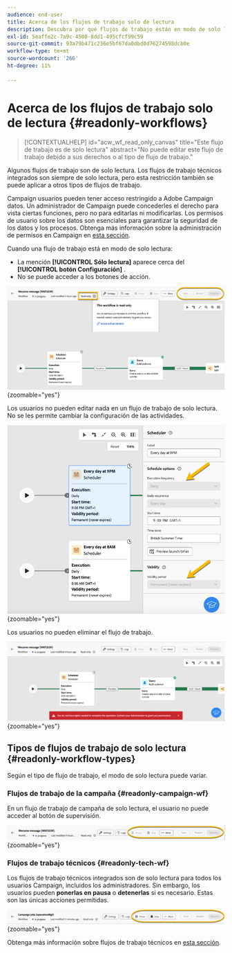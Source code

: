 ```yaml
---
audience: end-user
title: Acerca de los flujos de trabajo solo de lectura
description: Descubra por qué flujos de trabajo están en modo de solo lectura
exl-id: 5eaffe2c-7a9c-4508-8dd1-495cfcf99c59
source-git-commit: 93a79b471c236e5bf67da0dbd0d76274598dcb0e
workflow-type: tm+mt
source-wordcount: '266'
ht-degree: 11%

---
```


# Acerca de los flujos de trabajo solo de lectura {#readonly-workflows}

>[!CONTEXTUALHELP]
>id="acw_wf_read_only_canvas"
>title="Este flujo de trabajo es de solo lectura"
>abstract="No puede editar este flujo de trabajo debido a sus derechos o al tipo de flujo de trabajo."

Algunos flujos de trabajo son de solo lectura. Los flujos de trabajo técnicos integrados son siempre de solo lectura, pero esta restricción también se puede aplicar a otros tipos de flujos de trabajo.

Campaign usuarios pueden tener acceso restringido a Adobe Campaign datos. Un administrador de Campaign puede concederles el derecho para vista ciertas funciones, pero no para editarlas ni modificarlas. Los permisos de usuario sobre los datos son esenciales para garantizar la seguridad de los datos y los procesos. Obtenga más información sobre la administración de permisos en Campaign en [esta sección](../get-started/permissions.md).

Cuando una flujo de trabajo está en modo de solo lectura:

* La mención **[!UICONTROL Sólo lectura]** aparece cerca del **[!UICONTROL botón Configuración]** .
* No se puede acceder a los botones de acción.

![Interfaz de flujo de trabajo de solo lectura que muestra la configuración botón y los botones de acción desactivados.](assets/readonly-workflow.png){zoomable="yes"}

Los usuarios no pueden editar nada en un flujo de trabajo de solo lectura. No se les permite cambiar la configuración de las actividades.

![Interfaz del programador en modo de solo lectura, que muestra las opciones de configuración deshabilitadas.](assets/scheduler-readonly.png){zoomable="yes"}

Los usuarios no pueden eliminar el flujo de trabajo.

![Interfaz que muestra derechos restringidos para eliminar flujos de trabajo.](assets/readonly-rights.png){zoomable="yes"}

## Tipos de flujos de trabajo de solo lectura {#readonly-workflow-types}

Según el tipo de flujo de trabajo, el modo de solo lectura puede variar.

### Flujos de trabajo de la campaña {#readonly-campaign-wf}

En un flujo de trabajo de campaña de solo lectura, el usuario no puede acceder al botón de supervisión.

![Campaign flujo de trabajo interfaz en modo de solo lectura, mostrando las opciones de supervisión deshabilitadas.](assets/readonly-campaign-workflow.png){zoomable="yes"}

### Flujos de trabajo técnicos {#readonly-tech-wf}

Los flujos de trabajo técnicos integrados son de solo lectura para todos los usuarios Campaign, incluidos los administradores. Sin embargo, los usuarios pueden **ponerlas en pausa** o **detenerlas** si es necesario. Estas son las únicas acciones permitidas.

![Interfaz de flujo de trabajo técnica en modo de solo lectura, con opciones para pausar o detener flujos de trabajo.](assets/readonly-technical-workflow.png){zoomable="yes"}

Obtenga más información sobre flujos de trabajo técnicos en [esta sección](https://experienceleague.adobe.com/es/docs/campaign/automation/workflows/introduction/wf-type/technical-workflows).